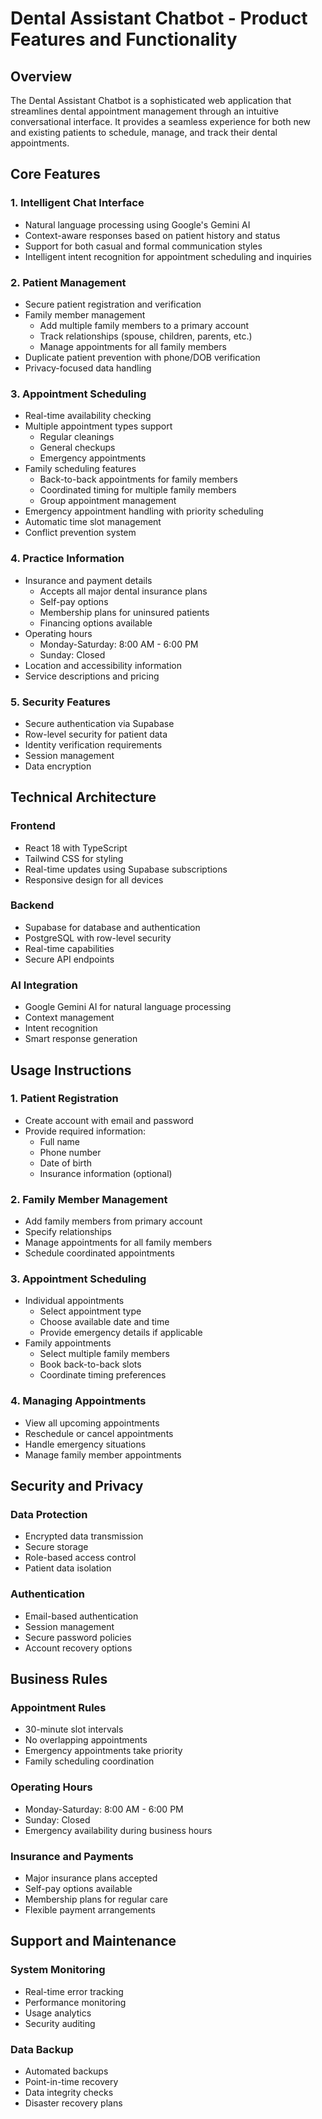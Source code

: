 # Dental Assistant Chatbot - Product Features and Functionality

## Overview
The Dental Assistant Chatbot is a sophisticated web application that streamlines dental appointment management through an intuitive conversational interface. It provides a seamless experience for both new and existing patients to schedule, manage, and track their dental appointments.

## Core Features

### 1. Intelligent Chat Interface
- Natural language processing using Google's Gemini AI
- Context-aware responses based on patient history and status
- Support for both casual and formal communication styles
- Intelligent intent recognition for appointment scheduling and inquiries

### 2. Patient Management
- Secure patient registration and verification
- Family member management
  - Add multiple family members to a primary account
  - Track relationships (spouse, children, parents, etc.)
  - Manage appointments for all family members
- Duplicate patient prevention with phone/DOB verification
- Privacy-focused data handling

### 3. Appointment Scheduling
- Real-time availability checking
- Multiple appointment types support
  - Regular cleanings
  - General checkups
  - Emergency appointments
- Family scheduling features
  - Back-to-back appointments for family members
  - Coordinated timing for multiple family members
  - Group appointment management
- Emergency appointment handling with priority scheduling
- Automatic time slot management
- Conflict prevention system

### 4. Practice Information
- Insurance and payment details
  - Accepts all major dental insurance plans
  - Self-pay options
  - Membership plans for uninsured patients
  - Financing options available
- Operating hours
  - Monday-Saturday: 8:00 AM - 6:00 PM
  - Sunday: Closed
- Location and accessibility information
- Service descriptions and pricing

### 5. Security Features
- Secure authentication via Supabase
- Row-level security for patient data
- Identity verification requirements
- Session management
- Data encryption

## Technical Architecture

### Frontend
- React 18 with TypeScript
- Tailwind CSS for styling
- Real-time updates using Supabase subscriptions
- Responsive design for all devices

### Backend
- Supabase for database and authentication
- PostgreSQL with row-level security
- Real-time capabilities
- Secure API endpoints

### AI Integration
- Google Gemini AI for natural language processing
- Context management
- Intent recognition
- Smart response generation

## Usage Instructions

### 1. Patient Registration
- Create account with email and password
- Provide required information:
  - Full name
  - Phone number
  - Date of birth
  - Insurance information (optional)

### 2. Family Member Management
- Add family members from primary account
- Specify relationships
- Manage appointments for all family members
- Schedule coordinated appointments

### 3. Appointment Scheduling
- Individual appointments
  - Select appointment type
  - Choose available date and time
  - Provide emergency details if applicable
- Family appointments
  - Select multiple family members
  - Book back-to-back slots
  - Coordinate timing preferences

### 4. Managing Appointments
- View all upcoming appointments
- Reschedule or cancel appointments
- Handle emergency situations
- Manage family member appointments

## Security and Privacy

### Data Protection
- Encrypted data transmission
- Secure storage
- Role-based access control
- Patient data isolation

### Authentication
- Email-based authentication
- Session management
- Secure password policies
- Account recovery options

## Business Rules

### Appointment Rules
- 30-minute slot intervals
- No overlapping appointments
- Emergency appointments take priority
- Family scheduling coordination

### Operating Hours
- Monday-Saturday: 8:00 AM - 6:00 PM
- Sunday: Closed
- Emergency availability during business hours

### Insurance and Payments
- Major insurance plans accepted
- Self-pay options available
- Membership plans for regular care
- Flexible payment arrangements

## Support and Maintenance

### System Monitoring
- Real-time error tracking
- Performance monitoring
- Usage analytics
- Security auditing

### Data Backup
- Automated backups
- Point-in-time recovery
- Data integrity checks
- Disaster recovery plans